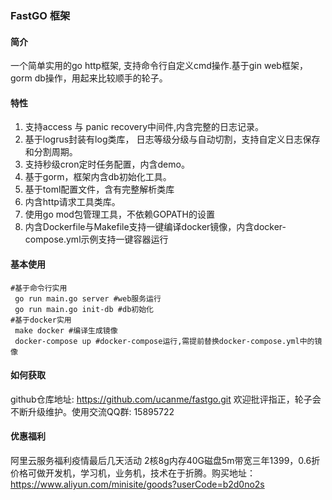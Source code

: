 ### FastGO 框架
#### 简介
一个简单实用的go http框架, 支持命令行自定义cmd操作.基于gin web框架，gorm db操作，用起来比较顺手的轮子。
#### 特性
1. 支持access 与 panic recovery中间件,内含完整的日志记录。
2. 基于logrus封装有log类库， 日志等级分级与自动切割，支持自定义日志保存和分割周期。
3. 支持秒级cron定时任务配置，内含demo。
4. 基于gorm，框架内含db初始化工具。
5. 基于toml配置文件，含有完整解析类库
6. 内含http请求工具类库。
7. 使用go mod包管理工具，不依赖GOPATH的设置
8. 内含Dockerfile与Makefile支持一键编译docker镜像，内含docker-compose.yml示例支持一键容器运行

#### 基本使用

```
#基于命令行实用
 go run main.go server #web服务运行
 go run main.go init-db #db初始化
#基于docker实用
 make docker #编译生成镜像
 docker-compose up #docker-compose运行,需提前替换docker-compose.yml中的镜像
```

#### 如何获取
github仓库地址: https://github.com/ucanme/fastgo.git
欢迎批评指正，轮子会不断升级维护。使用交流QQ群: 15895722

#### 优惠福利
阿里云服务福利疫情最后几天活动 2核8g内存40G磁盘5m带宽三年1399，0.6折价格可做开发机，学习机，业务机，技术在于折腾。购买地址：https://www.aliyun.com/minisite/goods?userCode=b2d0no2s  




